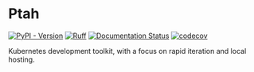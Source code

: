 # Ptah

[![PyPI - Version](https://img.shields.io/pypi/v/ptah-cli)](https://pypi.org/project/ptah-cli/)
[![Ruff](https://img.shields.io/endpoint?url=https://raw.githubusercontent.com/astral-sh/ruff/main/assets/badge/v2.json)](https://github.com/astral-sh/ruff)
[![Documentation Status](https://readthedocs.org/projects/ptah/badge/?version=latest)](https://ptah.readthedocs.io/en/latest/?badge=latest)
[![codecov](https://codecov.io/github/dkmiller/ptah/graph/badge.svg?token=Ohy0M4ZGhl)](https://codecov.io/github/dkmiller/ptah)

Kubernetes development toolkit, with a focus on rapid iteration and local
hosting.
